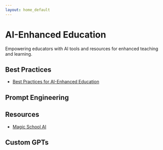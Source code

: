 ```yaml
---
layout: home_default
---
```


# AI-Enhanced Education

Empowering educators with AI tools and resources for enhanced teaching and learning.

## Best Practices

- [Best Practices for AI-Enhanced Education](./md_files/best_practices.html)


## Prompt Engineering


## Resources

- [Magic School AI](./md_files/MagicSchoolAI.html)


## Custom GPTs



